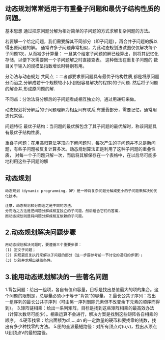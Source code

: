 ## 动态规划常常适用于有重叠子问题和最优子结构性质的问题。
基本思想
通过把原问题分解为相对简单的子问题的方式求解复杂问题的方法。

若要解一个给定问题，我们需要解其不同部分（即子问题），再合并子问题的解以得出原问题的解。 通常许多子问题非常相似，为此动态规划法试图仅仅解决每个
子问题1次，从而减少计算量： 一旦某个给定子问题的解已经算出，则将其记忆化存储，以便下次需要同一个子问题解之时直接查表。 这种做法在重复子问题的
数目关于输入的规模呈指数增长时特别有用。

分治法与动态规划
共同点 ：二者都要求原问题具有最优子结构性质,都是将原问题分而治之,分解成若干个规模较小(小到很容易解决的程序)的子问题.
然后将子问题的解合并,形成原问题的解.

不同点：分治法将分解后的子问题看成相互独立的，通过用递归来做。

动态规划将分解后的子问题理解为相互间有联系,有重叠部分，需要记忆，通常用迭代来做。

问题特征
最优子结构：当问题的最优解包含了其子问题的最优解时，称该问题具有最优子结构性质。

重叠子问题：在用递归算法字顶向下解问题时，每次产生的子问题并不总是新问题，有些子问题被反复计算多次。动态规划算法正是利用了这种子问题的重叠性质，
对每一个子问题只解一次，而后将其解保存在一个表格中，在以后尽可能多地利用这些子问题的解

## 动态规划
```
动态规划（dynamic programming，DP）是一种将复杂问题分解成更小的子问题来解决的优化技术。

注意，动态规划和分而治之是不同的方法。
分而治之方法是把问题分解成相互独立的子问题，然后组合它们的答案，
而动态规划则是将问题分解成相互依赖的子问题。
```

## 2.动态规划解决问题步骤
```
用动态规划解决问题时，要遵循三个重要步骤：
(1) 定义子问题；
(2) 实现要反复执行来解决子问题的部分（这一步要参考前一节讨论的递归的步骤）；
(3) 识别并求解出基线条件。
```

## 3.能用动态规划解决的一些著名问题
1.背包问题：给出一组项，各自有值和容量，目标是找出总值最大的项的集合。这个问题的限制是，总容量必须小于等于“背包”的容量。
2.最长公共子序列：找出一组序列的最长公共子序列（可由另一序列删除元素但不改变余下元素的顺序而得到）。
3.矩阵链相乘：给出一系列矩阵，目标是找到这些矩阵相乘的最高效办法（计算次数尽可能少）。相乘运算不会进行，解决方案是找到这些矩阵各自相乘的顺序。
4.硬币找零：给出面额为d1,...,dn 的一定数量的硬币和要找零的钱数，找出有多少种找零的方法。
5.图的全源最短路径：对所有顶点对(u,v)，找出从顶点U到顶点V的最短路径。
